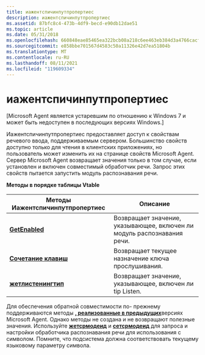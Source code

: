 ```yaml
---
title: иажентспичинпутпропертиес
description: иажентспичинпутпропертиес
ms.assetid: 87bfc8c4-473b-4df9-becd-e90db12dae51
ms.topic: article
ms.date: 05/31/2018
ms.openlocfilehash: 660848eae85465ea322bcb08a218c6ee463eb384d3a4766cacf6a86038662386
ms.sourcegitcommit: e858bbe701567d4583c50a11326e42d7ea51804b
ms.translationtype: MT
ms.contentlocale: ru-RU
ms.lasthandoff: 08/11/2021
ms.locfileid: "119609334"
---
```

# <a name="iagentspeechinputproperties"></a>иажентспичинпутпропертиес

\[Microsoft Agent является устаревшим по отношению к Windows 7 и может быть недоступен в последующих версиях Windows.\]

Иажентспичинпутпропертиес предоставляет доступ к свойствам речевого ввода, поддерживаемым сервером. Большинство свойств доступно только для чтения в клиентских приложениях, но пользователь может изменить их на странице свойств Microsoft Agent. Сервер Microsoft Agent возвращает значения только в том случае, если установлен и включен совместимый обработчик речи. Запрос этих свойств пытается запустить модуль распознавания речи.

**Методы в порядке таблицы Vtable**



| Методы Иажентспичинпутпропертиес                                     | Описание                                               |
|-------------------------------------------------------------------------|-----------------------------------------------------------|
| [**GetEnabled**](iagentspeechinputproperties--getenabled.md)           | Возвращает значение, указывающее, включен ли модуль распознавания речи. |
| [**Сочетание клавиш**](iagentspeechinputproperties--gethotkey.md)             | Возвращает текущее назначение ключа прослушивания.  |
| [**жетлистенингтип**](iagentspeechinputproperties--getlisteningtip.md) | Возвращает значение, указывающее, включен ли tip Listen.             |



 

Для обеспечения обратной [](https://www.bing.com/search?q=**GetLCID**)совместимости по- [](https://www.bing.com/search?q=**GetEngine**)прежнему поддерживаются методы [](https://www.bing.com/search?q=**SetEngine**) [**, реализованные в предыдущих**](https://www.bing.com/search?q=**GetInstalled**)версиях Microsoft Agent. Однако методы не создана и не возвращают полезные значения. Используйте [**жетсрмодеид**](https://www.bing.com/search?q=**GetSRModeID**) и [**сетсрмодеид**](https://www.bing.com/search?q=**SetSRModeID**) для запроса и настройки обработчика распознавания речи для использования с символом. Помните, что подсистема должна соответствовать текущему языковому параметру символа.

 

 




